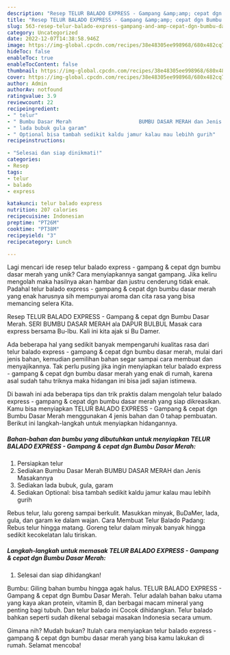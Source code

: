 ```yaml
---
description: "Resep TELUR BALADO EXPRESS - Gampang &amp;amp; cepat dgn Bumbu Dasar Merah yang Lezat Sekali"
title: "Resep TELUR BALADO EXPRESS - Gampang &amp;amp; cepat dgn Bumbu Dasar Merah yang Lezat Sekali"
slug: 563-resep-telur-balado-express-gampang-and-amp-cepat-dgn-bumbu-dasar-merah-yang-lezat-sekali
category: Uncategorized
date: 2022-12-07T14:38:58.946Z
image: https://img-global.cpcdn.com/recipes/38e48305ee998968/680x482cq70/telur-balado-express-gampang-cepat-dgn-bumbu-dasar-merah-foto-resep-utama.jpg
hideToc: false
enableToc: true
enableTocContent: false
thumbnail: https://img-global.cpcdn.com/recipes/38e48305ee998968/680x482cq70/telur-balado-express-gampang-cepat-dgn-bumbu-dasar-merah-foto-resep-utama.jpg
cover: https://img-global.cpcdn.com/recipes/38e48305ee998968/680x482cq70/telur-balado-express-gampang-cepat-dgn-bumbu-dasar-merah-foto-resep-utama.jpg
author: Admin
authorAv: notfound
ratingvalue: 3.9
reviewcount: 22
recipeingredient:
- " telur"
- " Bumbu Dasar Merah                      BUMBU DASAR MERAH dan Jenis Masakannya"
- " lada bubuk gula garam"
- " Optional bisa tambah sedikit kaldu jamur kalau mau lebihh gurih"
recipeinstructions:

- "Selesai dan siap dinikmati!"
categories:
- Resep
tags:
- telur
- balado
- express

katakunci: telur balado express 
nutrition: 207 calories
recipecuisine: Indonesian
preptime: "PT26M"
cooktime: "PT38M"
recipeyield: "3"
recipecategory: Lunch

---
```





Lagi mencari ide resep telur balado express - gampang &amp; cepat dgn bumbu dasar merah yang unik? Cara menyiapkannya sangat gampang. Jika keliru mengolah maka hasilnya akan hambar dan justru cenderung tidak enak. Padahal telur balado express - gampang &amp; cepat dgn bumbu dasar merah yang enak harusnya sih mempunyai aroma dan cita rasa yang bisa memancing selera Kita.





Resep TELUR BALADO EXPRESS - Gampang &amp; cepat dgn Bumbu Dasar Merah. SERI BUMBU DASAR MERAH ala DAPUR BULBUL Masak cara express bersama Bu-Ibu. Kali ini kita ajak si Bu Damer.

Ada beberapa hal yang sedikit banyak mempengaruhi kualitas rasa dari telur balado express - gampang &amp; cepat dgn bumbu dasar merah, mulai dari jenis bahan, kemudian pemilihan bahan segar sampai cara membuat dan menyajikannya. Tak perlu pusing jika ingin menyiapkan telur balado express - gampang &amp; cepat dgn bumbu dasar merah yang enak di rumah, karena asal sudah tahu triknya maka hidangan ini bisa jadi sajian istimewa.






Di bawah ini ada beberapa tips dan trik praktis dalam mengolah telur balado express - gampang &amp; cepat dgn bumbu dasar merah yang siap dikreasikan. Kamu bisa menyiapkan TELUR BALADO EXPRESS - Gampang &amp; cepat dgn Bumbu Dasar Merah menggunakan 4 jenis bahan dan 0 tahap pembuatan. Berikut ini langkah-langkah untuk menyiapkan hidangannya.

<!--inarticleads1-->

##### Bahan-bahan dan bumbu yang dibutuhkan untuk menyiapkan TELUR BALADO EXPRESS - Gampang &amp; cepat dgn Bumbu Dasar Merah:

1. Persiapkan  telur
1. Sediakan  Bumbu Dasar Merah                      BUMBU DASAR MERAH dan Jenis Masakannya
1. Sediakan  lada bubuk, gula, garam
1. Sediakan  Optional: bisa tambah sedikit kaldu jamur kalau mau lebihh gurih


Rebus telur, lalu goreng sampai berkulit. Masukkan minyak, BuDaMer, lada, gula, dan garam ke dalam wajan. Cara Membuat Telur Balado Padang: Rebus telur hingga matang. Goreng telur dalam minyak banyak hingga sedikit kecokelatan lalu tiriskan. 

<!--inarticleads2-->

##### Langkah-langkah untuk memasak TELUR BALADO EXPRESS - Gampang &amp; cepat dgn Bumbu Dasar Merah:


1. Selesai dan siap dihidangkan!

Bumbu: Giling bahan bumbu hingga agak halus. TELUR BALADO EXPRESS - Gampang &amp; cepat dgn Bumbu Dasar Merah. Telur adalah bahan baku utama yang kaya akan protein, vitamin B, dan berbagai macam mineral yang penting bagi tubuh. Dan telur balado ini Cocok dihidangkan. Telur balado bahkan seperti sudah dikenal sebagai masakan Indonesia secara umum. 

Gimana nih? Mudah bukan? Itulah cara menyiapkan telur balado express - gampang &amp; cepat dgn bumbu dasar merah yang bisa kamu lakukan di rumah. Selamat mencoba!
